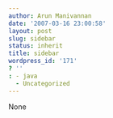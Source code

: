 ```yaml
---
author: Arun Manivannan
date: '2007-03-16 23:00:58'
layout: post
slug: sidebar
status: inherit
title: sidebar
wordpress_id: '171'
? ''
: - java
  - Uncategorized
---
```


None

